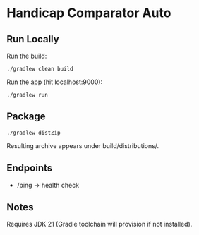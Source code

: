 # Handicap Comparator Auto

## Run Locally

Run the build:
```
./gradlew clean build
```

Run the app (hit localhost:9000):
```
./gradlew run
```

## Package
```
./gradlew distZip
```
Resulting archive appears under build/distributions/.

## Endpoints
- /ping -> health check

## Notes
Requires JDK 21 (Gradle toolchain will provision if not installed).

